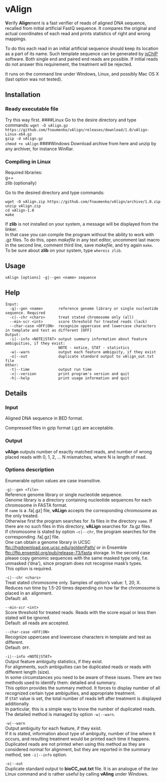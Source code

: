 # vAlign
**V**erify **Align**ment is a fast verifier of reads of aligned DNA sequence, recalled from initial artificial FastQ sequence. 
It compares the original and actual coordinates of each read and prints statistics of right and wrong mappings.

To do this each read in an initial artificial sequence should keep its location as a part of its name. 
Such template sequence can be generated by [isChIP](https://github.com/fnaumenko/isChIP) software. 
Both single end and paired end reads are possible. 
If initial reads do not answer this requirement, the treatment will be rejected.

It runs on the command line under Windows, Linux, and possibly Mac OS X (last option was not tested).

## Installation
### Ready executable file
Try this way first. 
####Linux
Go to the desire directory and type commands:
```wget -O vAlign.gz https://github.com/fnaumenko/vAlign/releases/download/1.0/vAlign-Linux-x64.gz```<br>
```gzip -d vAlign.gz```<br>
```chmod +x vAlign```
####Windows
Download archive from here and unzip by any archiver, for instance WinRar.

### Compiling in Linux
Required libraries:<br>
g++<br>
zlib (optionally)

Go to the desired directory and type commands:<br>
```
wget -O vAlign.zip https://github.com/fnaumenko/vAlign/archive/1.0.zip
unzip vAlign.zip
cd vAlign-1.0
make
```
If **zlib** is not installed on your system, a message will be displayed from the linker.<br>
In that case you can compile the program without the ability to work with .gz files. 
To do this, open *makefile* in any text editor, uncomment last macro in the second line, comment third line, save *makefile*, and try again ```make```.<br>
To be sure about **zlib** on your system, type ```whereis zlib```.

## Usage
```vAlign [options] -g|--gen <name> sequence```

## Help
```
Input:
  -g|--gen <name>       reference genome library or single nucleotide sequence. Required
  -c|--chr <chars>      treat stated chromosome only (all)
  --min-scr <int>       score threshold for treated reads (lack)
  --char-case <OFF|ON>  recognize uppercase and lowercase characters in template and test as different [OFF]
Output:
  -i|--info <NOTE|STAT> output summary information about feature ambiguities, if they exist:
                        NOTE - notice, STAT - statistics
  -w|--warn             output each feature ambiguity, if they exist
  -o|--out              duplicate standard output to vAlign_out.txt file
Other:
  -t|--time             output run time
  -v|--version          print program's version and quit
  -h|--help             print usage information and quit
  ```

## Details

### Input
Aligned DNA sequence in BED format.

Compressed files in gzip format (.gz) are acceptable.

### Output
**vAlign** outputs number of exactly matched reads, and number of wrong placed reads with 0, 1, 2, … N mismatches, where N is length of read.

### Options description
Enumerable option values are case insensitive.

```-g|--gen <file>```<br>
Reference genome library or single nucleotide sequence.<br>
Genome library is a directory containing nucleotide sequences for each chromosome in FASTA format.<br>
If ```name``` is a .fa[.gz] file, **vALign** accepts the corresponding chromosome as the only treated.<br>
Otherwise first the program searches for .fa files in the directory ```name```. If there are no such files in this directory, **vALign** searches for .fa.gz files.<br>
If chromosome is stated by option ```–c|--chr```, the program searches for the corresponding .fa[.gz] file.<br>
One can obtain a genome library in UCSC ftp://hgdownload.soe.ucsc.edu/goldenPath/ or in Ensemble ftp://ftp.ensembl.org/pub/release-73/fasta storage. 
In the second case please copy genomic sequences with the same masked type only, f.e. unmasked (‘dna'), since program does not recognise mask’s types.<br>
This option is required.

```-c|--chr <chars>```<br>
Treat stated chromosome only. Samples of option’s value: 1, 20, X.<br>
Reduces run time by 1.5-20 times depending on how far the chromosome is placed in an alignment.<br>
Default: all.

```--min-scr <int>```<br>
Score threshold for treated reads. Reads with the score equal or less then stated will be ignored.<br>
Default: all reads are accepted.

```--char-case <OFF|ON>```<br>
Recognize uppercase and lowercase characters in template and test as different.<br>
Default: ```OFF```.

```-i|--info <NOTE|STAT>```<br>
Output feature ambiguity statistics, if they exist.<br> 
For alignments, such ambiguities can be duplicated reads or reads with different length (size).<br>
In some circumstances you need to be aware of these issues. 
There are two methods used to identify them: detailed and summary.<br>
This option provides the summary method. 
It forces to display number of all recognized certain type ambiguities, and appropriate treatment.<br>
If ```STAT``` value is set, the total number of reads left after treatment is displayed additionally.<br>
In particular, this is a simple way to know the number of duplicated reads.<br>
The detailed method is managed by option ```-w|--warn```.

```-w|--warn```<br>
Output ambiguity for each feature, if they exist.<br>
If it is stated, information about type of ambiguity, number of line where it occurs, and resulting treatment would be printed each time it happens.<br>
Duplicated reads are not printed when using this method as they are considered normal for alignment, but they are reported in the summary method, see ```-i|--info``` option.

```-o|--out```<br>
Duplicate standard output to **bioCC_out.txt** file. 
It is an analogue of the *tee* Linux command and is rather useful by calling **vAling** under Windows.

